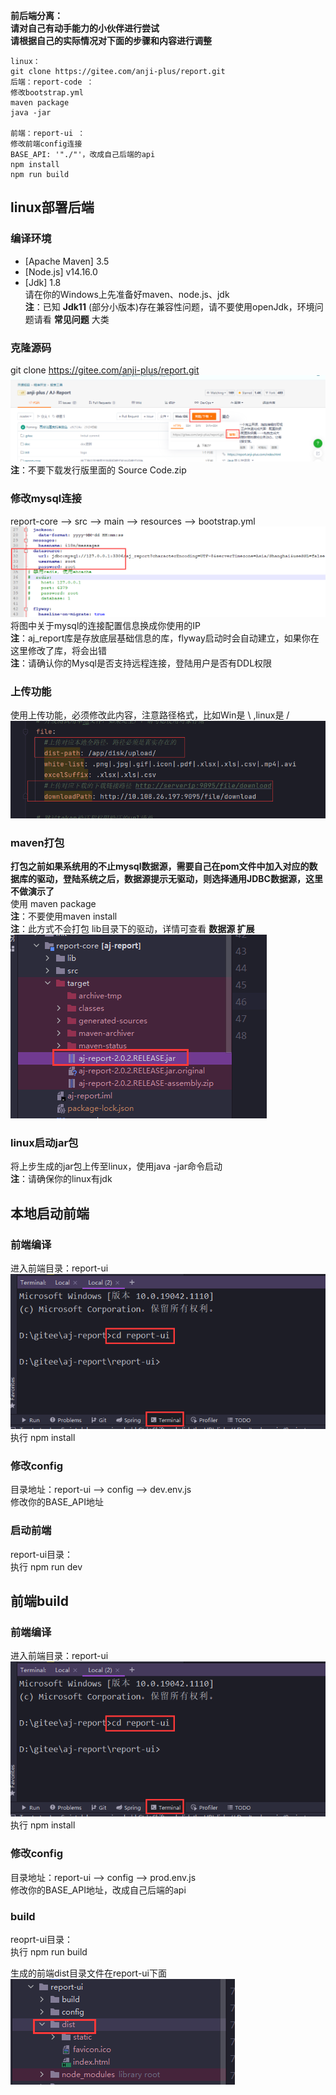 **前后端分离：** <br>
**请对自己有动手能力的小伙伴进行尝试** <br>
**请根据自己的实际情况对下面的步骤和内容进行调整** <br>

```
linux：
git clone https://gitee.com/anji-plus/report.git
后端：report-code ：
修改bootstrap.yml
maven package
java -jar

前端：report-ui ：
修改前端config连接
BASE_API: '"./"'，改成自己后端的api
npm install
npm run build
```

## linux部署后端

### 编译环境

- [Apache Maven] 3.5 <br>
- [Node.js] v14.16.0 <br>
- [Jdk] 1.8 <br>
  请在你的Windows上先准备好maven、node.js、jdk <br>
  **注**：已知 **Jdk11** (部分小版本)存在兼容性问题，请不要使用openJdk，环境问题请看 **常见问题** 大类 <br>

### 克隆源码

git clone https://gitee.com/anji-plus/report.git <br>
![img9.png](../picture/quickly/img_9.png) <br>
**注**：不要下载发行版里面的 Source Code.zip <br>

### 修改mysql连接

report-core --> src --> main --> resources --> bootstrap.yml <br>
![bootstrap.png](../picture/quickly/img_2.png) <br>
将图中关于mysql的连接配置信息换成你使用的IP <br>
**注**：aj_report库是存放底层基础信息的库，flyway启动时会自动建立，如果你在这里修改了库，将会出错<br>
**注**：请确认你的Mysql是否支持远程连接，登陆用户是否有DDL权限 <br>

### 上传功能

使用上传功能，必须修改此内容，注意路径格式，比如Win是 \ ,linux是 / <br>
![file.png](../picture/quickly/img_15.png) <br>

### maven打包

**打包之前如果系统用的不止mysql数据源，需要自己在pom文件中加入对应的数据库的驱动，登陆系统之后，数据源提示无驱动，则选择通用JDBC数据源，这里不做演示了** <br>
使用 maven package <br>
**注**：不要使用maven install <br>
**注**：此方式不会打包 lib目录下的驱动，详情可查看 **数据源 扩展** <br>
![img10](../picture/quickly/img_10.png) <br>

### linux启动jar包

将上步生成的jar包上传至linux，使用java -jar命令启动 <br>
**注**：请确保你的linux有jdk <br>

## 本地启动前端

### 前端编译

进入前端目录：report-ui <br>
![img11](../picture/quickly/img_11.png) <br>
执行 npm install <br>

### 修改config

目录地址：report-ui --> config --> dev.env.js <br>
修改你的BASE_API地址 <br>

### 启动前端

report-ui目录： <br>
执行 npm run dev <br>

## 前端build

### 前端编译

进入前端目录：report-ui <br>
![img11](../picture/quickly/img_11.png) <br>
执行 npm install <br>

### 修改config

目录地址：report-ui --> config --> prod.env.js <br>
修改你的BASE_API地址，改成自己后端的api <br>

### build

reoprt-ui目录： <br>
执行 npm run build <br>

生成的前端dist目录文件在report-ui下面 <br>
![img12](../picture/quickly/img_12.png) <br>


